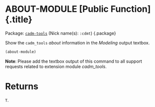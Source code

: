 # ABOUT-MODULE [Public Function] {.title}

Package: [`cadm-tools`](CADM-TOOLS.pkg.md) (Nick name(s): `:cdmt`) {.package}

Show the `cadm_tools` _about_ information in the _Modeling_
output textbox.

~~~lisp
(about-module)
~~~

**Note**: Please add the textbox output of this command to all support requests
related to extension module _cadm_tools_.

# Returns

`T`.
